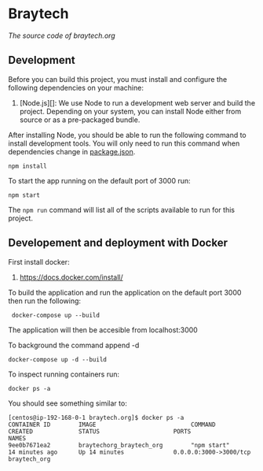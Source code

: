 # Braytech
_The source code of braytech.org_

## Development

Before you can build this project, you must install and configure the following dependencies on your machine:

1.  [Node.js][]: We use Node to run a development web server and build the project.
    Depending on your system, you can install Node either from source or as a pre-packaged bundle.

After installing Node, you should be able to run the following command to install development tools.
You will only need to run this command when dependencies change in [package.json](package.json).

    npm install


To start the app running on the default port of 3000 run: 
    
    npm start


The `npm run` command will list all of the scripts available to run for this project.

## Developement and deployment with Docker

First install docker: 

1. https://docs.docker.com/install/

To build the application and run the application on the default port 3000 then run the following: 

     docker-compose up --build
     
The application will then be accesible from localhost:3000

To background the command append -d 

    docker-compose up -d --build
  
To inspect running containers run: 
    
    docker ps -a

You should see something similar to:

```
[centos@ip-192-168-0-1 braytech.org]$ docker ps -a
CONTAINER ID        IMAGE                           COMMAND                  CREATED             STATUS                     PORTS                    NAMES
9ee0b7671ea2        braytechorg_braytech_org        "npm start"              14 minutes ago      Up 14 minutes              0.0.0.0:3000->3000/tcp   braytech_org
```

    
